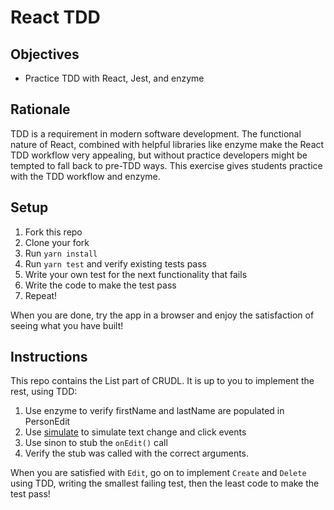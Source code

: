 # React TDD

## Objectives

- Practice TDD with React, Jest, and enzyme

## Rationale

TDD is a requirement in modern software development. The functional nature of React, combined with helpful libraries like enzyme make the React TDD workflow very appealing, but without practice developers might be tempted to fall back to pre-TDD ways. This exercise gives students practice with the TDD workflow and enzyme.

## Setup

1. Fork this repo
1. Clone your fork
1. Run `yarn install`
1. Run `yarn test` and verify existing tests pass
1. Write your own test for the next functionality that fails
1. Write the code to make the test pass
1. Repeat!

When you are done, try the app in a browser and enjoy the satisfaction of seeing what you have built!

## Instructions

This repo contains the List part of CRUDL. It is up to you to implement the rest, using TDD:

1. Use enzyme to verify firstName and lastName are populated in PersonEdit
1. Use [simulate](https://github.com/airbnb/enzyme/blob/master/docs/api/ShallowWrapper/simulate.md) to simulate text change and click events
1. Use sinon to stub the `onEdit()` call
1. Verify the stub was called with the correct arguments.

When you are satisfied with `Edit`, go on to implement `Create` and `Delete` using TDD, writing the smallest failing test, then the least code to make the test pass!
